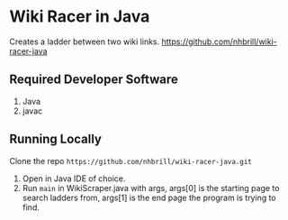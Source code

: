 # Wiki Racer in Java
Creates a ladder between two wiki links.
https://github.com/nhbrill/wiki-racer-java

## Required Developer Software
1. Java
2. javac

## Running Locally
Clone the repo ```https://github.com/nhbrill/wiki-racer-java.git```
1. Open in Java IDE of choice.
2. Run ```main``` in WikiScraper.java with args, args[0] is the starting page to search ladders from, args[1] is the end page the program is trying to find.

